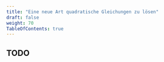 ```yaml
---
title: "Eine neue Art quadratische Gleichungen zu lösen"
draft: false
weight: 70
TableOfContents: true
---
```


## TODO